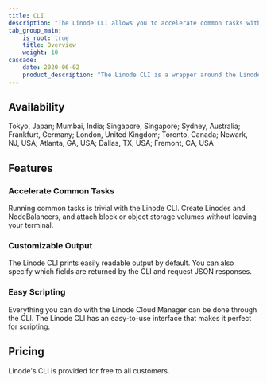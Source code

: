 ```yaml
---
title: CLI
description: "The Linode CLI allows you to accelerate common tasks with customizable output and easy scripting."
tab_group_main:
    is_root: true
    title: Overview
    weight: 10
cascade:
    date: 2020-06-02
    product_description: "The Linode CLI is a wrapper around the Linode API that allows you to manage your Linode account from the command line. Virtually any task that can be done through the Linode Manager can be done through the CLI, making it an excellent tool for scripting."
---
```


## Availability

Tokyo, Japan; Mumbai, India; Singapore, Singapore; Sydney, Australia; Frankfurt, Germany; London, United Kingdom; Toronto, Canada; Newark, NJ, USA; Atlanta, GA, USA; Dallas, TX, USA; Fremont, CA, USA

## Features

### Accelerate Common Tasks

Running common tasks is trivial with the Linode CLI. Create Linodes and NodeBalancers, and attach block or object storage volumes without leaving your terminal.

### Customizable Output

The Linode CLI prints easily readable output by default. You can also specify which fields are returned by the CLI and request JSON responses.

### Easy Scripting

Everything you can do with the Linode Cloud Manager can be done through the CLI. The Linode CLI has an easy-to-use interface that makes it perfect for scripting.

## Pricing

Linode's CLI is provided for free to all customers.
